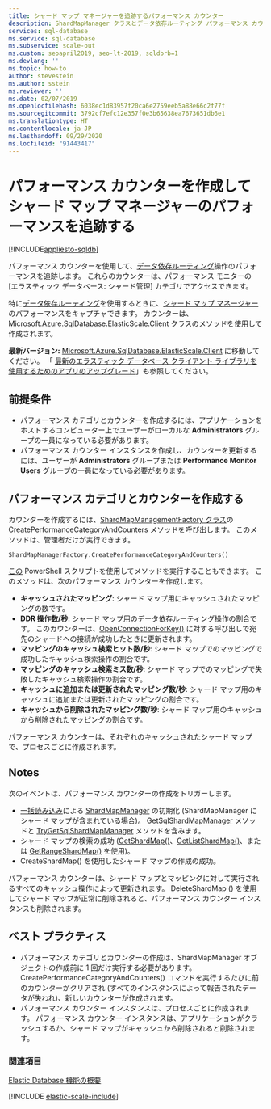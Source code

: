 ```yaml
---
title: シャード マップ マネージャーを追跡するパフォーマンス カウンター
description: ShardMapManager クラスとデータ依存ルーティング パフォーマンス カウンター
services: sql-database
ms.service: sql-database
ms.subservice: scale-out
ms.custom: seoapril2019, seo-lt-2019, sqldbrb=1
ms.devlang: ''
ms.topic: how-to
author: stevestein
ms.author: sstein
ms.reviewer: ''
ms.date: 02/07/2019
ms.openlocfilehash: 6038ec1d83957f20ca6e2759eeb5a88e66c2f77f
ms.sourcegitcommit: 3792cf7efc12e357f0e3b65638ea7673651db6e1
ms.translationtype: HT
ms.contentlocale: ja-JP
ms.lasthandoff: 09/29/2020
ms.locfileid: "91443417"
---
```

# <a name="create-performance-counters-to-track-performance-of-shard-map-manager"></a>パフォーマンス カウンターを作成してシャード マップ マネージャーのパフォーマンスを追跡する
[!INCLUDE[appliesto-sqldb](../includes/appliesto-sqldb.md)]

パフォーマンス カウンターを使用して、[データ依存ルーティング](elastic-scale-data-dependent-routing.md)操作のパフォーマンスを追跡します。 これらのカウンターは、パフォーマンス モニターの [エラスティック データベース: シャード管理] カテゴリでアクセスできます。

特に[データ依存ルーティング](elastic-scale-data-dependent-routing.md)を使用するときに、[シャード マップ マネージャー](elastic-scale-shard-map-management.md)のパフォーマンスをキャプチャできます。 カウンターは、Microsoft.Azure.SqlDatabase.ElasticScale.Client クラスのメソッドを使用して作成されます。  


**最新バージョン:** [Microsoft.Azure.SqlDatabase.ElasticScale.Client](https://www.nuget.org/packages/Microsoft.Azure.SqlDatabase.ElasticScale.Client/) に移動してください。 「 [最新のエラスティック データベース クライアント ライブラリを使用するためのアプリのアップグレード](elastic-scale-upgrade-client-library.md)」も参照してください。

## <a name="prerequisites"></a>前提条件

* パフォーマンス カテゴリとカウンターを作成するには、アプリケーションをホストするコンピューター上でユーザーがローカルな **Administrators** グループの一員になっている必要があります。  
* パフォーマンス カウンター インスタンスを作成し、カウンターを更新するには、ユーザーが **Administrators** グループまたは **Performance Monitor Users** グループの一員になっている必要があります。

## <a name="create-performance-category-and-counters"></a>パフォーマンス カテゴリとカウンターを作成する

カウンターを作成するには、[ShardMapManagementFactory クラス](https://docs.microsoft.com/dotnet/api/microsoft.azure.sqldatabase.elasticscale.shardmanagement.shardmapmanagerfactory)の CreatePerformanceCategoryAndCounters メソッドを呼び出します。 このメソッドは、管理者だけが実行できます。

`ShardMapManagerFactory.CreatePerformanceCategoryAndCounters()`

[この](https://gallery.technet.microsoft.com/scriptcenter/Elastic-DB-Tools-for-Azure-17e3d283) PowerShell スクリプトを使用してメソッドを実行することもできます。
このメソッドは、次のパフォーマンス カウンターを作成します。  

* **キャッシュされたマッピング**: シャード マップ用にキャッシュされたマッピングの数です。
* **DDR 操作数/秒**: シャード マップ用のデータ依存ルーティング操作の割合です。 このカウンターは、[OpenConnectionForKey()](https://docs.microsoft.com/dotnet/api/microsoft.azure.sqldatabase.elasticscale.shardmanagement.shardmap.openconnectionforkey) に対する呼び出しで宛先のシャードへの接続が成功したときに更新されます。
* **マッピングのキャッシュ検索ヒット数/秒**: シャード マップでのマッピングで成功したキャッシュ検索操作の割合です。
* **マッピングのキャッシュ検索ミス数/秒**: シャード マップでのマッピングで失敗したキャッシュ検索操作の割合です。
* **キャッシュに追加または更新されたマッピング数/秒**: シャード マップ用のキャッシュに追加または更新されたマッピングの割合です。
* **キャッシュから削除されたマッピング数/秒**: シャード マップ用のキャッシュから削除されたマッピングの割合です。

パフォーマンス カウンターは、それぞれのキャッシュされたシャード マップで、プロセスごとに作成されます。  

## <a name="notes"></a>Notes

次のイベントは、パフォーマンス カウンターの作成をトリガーします。  

* [一括読み込み](https://docs.microsoft.com/dotnet/api/microsoft.azure.sqldatabase.elasticscale.shardmanagement.shardmapmanager)による [ShardMapManager](https://docs.microsoft.com/dotnet/api/microsoft.azure.sqldatabase.elasticscale.shardmanagement.shardmapmanagerloadpolicy) の初期化 (ShardMapManager にシャード マップが含まれている場合)。 [GetSqlShardMapManager](https://docs.microsoft.com/dotnet/api/microsoft.azure.sqldatabase.elasticscale.shardmanagement.shardmapmanagerfactory.getsqlshardmapmanager) メソッドと [TryGetSqlShardMapManager](https://docs.microsoft.com/dotnet/api/microsoft.azure.sqldatabase.elasticscale.shardmanagement.shardmapmanagerfactory.trygetsqlshardmapmanager) メソッドを含みます。
* シャード マップの検索の成功 ([GetShardMap()](https://msdn.microsoft.com/library/azure/dn824215.aspx)、[GetListShardMap()](https://msdn.microsoft.com/library/azure/dn824212.aspx)、または [GetRangeShardMap()](https://msdn.microsoft.com/library/azure/dn824173.aspx) を使用)。
* CreateShardMap() を使用したシャード マップの作成の成功。

パフォーマンス カウンターは、シャード マップとマッピングに対して実行されるすべてのキャッシュ操作によって更新されます。 DeleteShardMap () を使用してシャード マップが正常に削除されると、パフォーマンス カウンター インスタンスも削除されます。  

## <a name="best-practices"></a>ベスト プラクティス

* パフォーマンス カテゴリとカウンターの作成は、ShardMapManager オブジェクトの作成前に 1 回だけ実行する必要があります。 CreatePerformanceCategoryAndCounters() コマンドを実行するたびに前のカウンターがクリアされ (すべてのインスタンスによって報告されたデータが失われ)、新しいカウンターが作成されます。  
* パフォーマンス カウンター インスタンスは、プロセスごとに作成されます。 パフォーマンス カウンター インスタンスは、アプリケーションがクラッシュするか、シャード マップがキャッシュから削除されると削除されます。  

### <a name="see-also"></a>関連項目

[Elastic Database 機能の概要](elastic-scale-introduction.md)  

[!INCLUDE [elastic-scale-include](../../../includes/elastic-scale-include.md)]

<!--Anchors-->
<!--Image references-->
